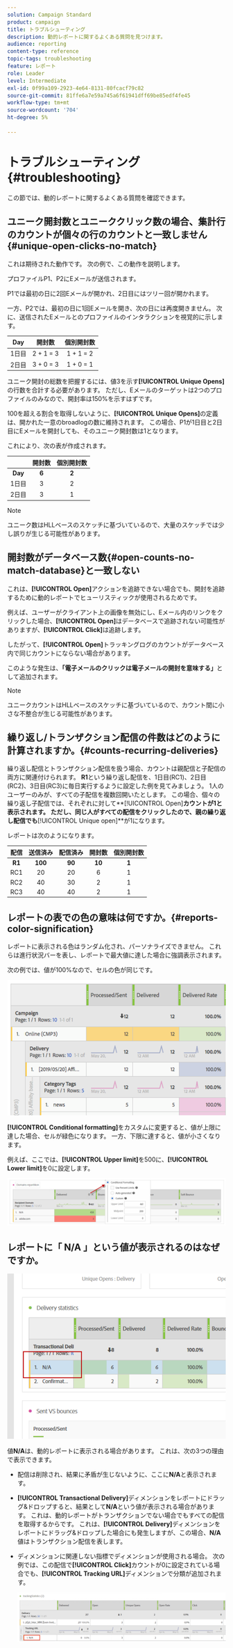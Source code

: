 ```yaml
---
solution: Campaign Standard
product: campaign
title: トラブルシューティング
description: 動的レポートに関するよくある質問を見つけます。
audience: reporting
content-type: reference
topic-tags: troubleshooting
feature: レポート
role: Leader
level: Intermediate
exl-id: 0f99a109-2923-4e64-8131-80fcacf79c82
source-git-commit: 81ffe6a7e59a745a6f61941dff69be85edf4fe45
workflow-type: tm+mt
source-wordcount: '704'
ht-degree: 5%

---
```


# トラブルシューティング{#troubleshooting}

この節では、動的レポートに関するよくある質問を確認できます。

## ユニーク開封数とユニーククリック数の場合、集計行のカウントが個々の行のカウントと一致しません{#unique-open-clicks-no-match}

これは期待された動作です。
次の例で、この動作を説明します。

プロファイルP1、P2にEメールが送信されます。

P1では最初の日に2回Eメールが開かれ、2日目にはツリー回が開かれます。

一方、P2では、最初の日に1回Eメールを開き、次の日には再度開きません。
次に、送信されたEメールとのプロファイルのインタラクションを視覚的に示します。

<table> 
 <thead> 
  <tr> 
   <th align="center"> <strong>Day</strong> <br /> </th> 
   <th align="center"> <strong>開封数</strong> <br /> </th> 
   <th align="center"> <strong>個別開封数</strong> <br /> </th> 
  </tr> 
 </thead> 
 <tbody> 
  <tr> 
   <td align="center"> 1日目<br /> </td> 
   <td align="center"> 2 + 1 = 3<br /> </td> 
   <td align="center"> 1 + 1 = 2<br /> </td> 
  </tr> 
  <tr> 
   <td align="center"> 2日目<br /> </td> 
   <td align="center"> 3 + 0 = 3<br /> </td> 
   <td align="center"> 1 + 0 = 1<br /> </td> 
  </tr>
 </tbody> 
</table>

ユニーク開封の総数を把握するには、値3を示す&#x200B;**[!UICONTROL Unique Opens]**&#x200B;の行数を合計する必要があります。 ただし、Eメールのターゲットは2つのプロファイルのみなので、開封率は150%を示すはずです。

100を超える割合を取得しないように、**[!UICONTROL Unique Opens]**&#x200B;の定義は、開かれた一意のbroadlogの数に維持されます。 この場合、P1が1日目と2日目にEメールを開封しても、そのユニーク開封数は1となります。

これにより、次の表が作成されます。

<table> 
 <thead> 
  <tr> 
   <th align="center"> <strong></strong> <br /> </th> 
   <th align="center"> <strong>開封数</strong> <br /> </th> 
   <th align="center"> <strong>個別開封数</strong> <br /> </th> 
  </tr> 
 </thead> 
 <tbody> 
  <tr> 
   <td align="center"> <strong> Day </strong><br /> </td> 
   <td align="center"> <strong> 6  </strong><br /> </td> 
   <td align="center"> <strong> 2</strong><br /> </td>
  </tr> 
  <tr> 
   <td align="center"> 1日目<br /> </td> 
   <td align="center"> 3<br /> </td> 
   <td align="center"> 2<br /> </td>
  </tr> 
  <tr> 
   <td align="center"> 2日目<br /> </td> 
   <td align="center"> 3<br /> </td> 
   <td align="center"> 1<br /> </td> 
  </tr> 
 </tbody> 
</table>

>[!NOTE]
>
>ユニーク数はHLLベースのスケッチに基づいているので、大量のスケッチでは少し誤りが生じる可能性があります。

## 開封数がデータベース数{#open-counts-no-match-database}と一致しない

これは、**[!UICONTROL Open]**&#x200B;アクションを追跡できない場合でも、開封を追跡するために動的レポートでヒューリスティックが使用されるためです。

例えば、ユーザーがクライアント上の画像を無効にし、Eメール内のリンクをクリックした場合、**[!UICONTROL Open]**&#x200B;はデータベースで追跡されない可能性がありますが、**[!UICONTROL Click]**&#x200B;は追跡します。

したがって、**[!UICONTROL Open]**&#x200B;トラッキングログのカウントがデータベース内で同じカウントにならない場合があります。

このような発生は、**「電子メールのクリックは電子メールの開封を意味する」**&#x200B;として追加されます。

>[!NOTE]
>
>ユニークカウントはHLLベースのスケッチに基づいているので、カウント間に小さな不整合が生じる可能性があります。

## 繰り返し/トランザクション配信の件数はどのように計算されますか。{#counts-recurring-deliveries}

繰り返し配信とトランザクション配信を扱う場合、カウントは親配信と子配信の両方に関連付けられます。
**R1**という繰り返し配信を、1日目(RC1)、2日目(RC2)、3日目(RC3)に毎日実行するように設定した例を見てみましょう。
1人のユーザーのみが、すべての子配信を複数回開いたとします。 この場合、個々の繰り返し子配信では、それぞれに対して**[!UICONTROL Open]**カウントが1と表示されます。
ただし、同じ人がすべての配信をクリックしたので、親の繰り返し配信でも**[!UICONTROL Unique open]**&#x200B;が1になります。

レポートは次のようになります。

<table> 
 <thead> 
  <tr> 
   <th align="center"> <strong>配信</strong> <br /> </th> 
   <th align="center"> <strong>送信済み</strong> <br /> </th> 
   <th align="center"> <strong>配信済み</strong> <br /> </th>
   <th align="center"> <strong>開封数</strong> <br /> </th> 
   <th align="center"> <strong>個別開封数</strong> <br /> </th>
  </tr> 
 </thead> 
 <tbody> 
  <tr> 
   <td align="center"> <strong>R1</strong><br/> </td> 
   <td align="center"> <strong>100</strong><br/> </td> 
   <td align="center"> <strong>90</strong><br/> </td> 
   <td align="center"> <strong>10</strong><br/> </td> 
   <td align="center"> <strong>1</strong><br/> </td> 
  </tr> 
  <tr> 
   <td align="center"> RC1<br/> </td> 
   <td align="center"> 20<br /> </td> 
   <td align="center"> 20<br /> </td> 
   <td align="center"> 6<br /> </td> 
   <td align="center"> 1<br /> </td> 
  </tr>
    <tr> 
   <td align="center"> RC2<br /> </td> 
   <td align="center"> 40<br /> </td> 
   <td align="center"> 30<br /> </td> 
   <td align="center"> 2<br /> </td> 
   <td align="center"> 1<br /> </td> 
  </tr> 
    <tr> 
   <td align="center"> RC3<br /> </td> 
   <td align="center"> 40<br /> </td> 
   <td align="center"> 40<br /> </td> 
   <td align="center"> 2<br /> </td> 
   <td align="center"> 1<br /> </td> 
  </tr> 
 </tbody> 
</table>

## レポートの表での色の意味は何ですか。{#reports-color-signification}

レポートに表示される色はランダム化され、パーソナライズできません。 これらは進行状況バーを表し、レポートで最大値に達した場合に強調表示されます。

次の例では、値が100%なので、セルの色が同じです。

![](assets/troubleshooting_1.png)

**[!UICONTROL Conditional formatting]**&#x200B;をカスタムに変更すると、値が上限に達した場合、セルが緑色になります。 一方、下限に達すると、値が小さくなります。

例えば、ここでは、**[!UICONTROL Upper limit]**&#x200B;を500に、**[!UICONTROL Lower limit]**&#x200B;を0に設定します。

![](assets/troubleshooting_2.png)

## レポートに「 N/A 」という値が表示されるのはなぜですか。

![](assets/troubleshooting_3.png)

値&#x200B;**N/A**&#x200B;は、動的レポートに表示される場合があります。 これは、次の3つの理由で表示できます。

* 配信は削除され、結果に矛盾が生じないように、ここに&#x200B;**N/A**&#x200B;と表示されます。
* **[!UICONTROL Transactional Delivery]**&#x200B;ディメンションをレポートにドラッグ&amp;ドロップすると、結果として&#x200B;**N/A**&#x200B;という値が表示される場合があります。 これは、動的レポートがトランザクションでない場合でもすべての配信を取得するからです。 これは、**[!UICONTROL Delivery]**&#x200B;ディメンションをレポートにドラッグ&amp;ドロップした場合にも発生しますが、この場合、**N/A**&#x200B;値はトランザクション配信を表します。
* ディメンションに関連しない指標でディメンションが使用される場合。 次の例では、この配信で&#x200B;**[!UICONTROL Click]**&#x200B;カウントが0に設定されている場合でも、**[!UICONTROL Tracking URL]**&#x200B;ディメンションで分類が追加されます。

   ![](assets/troubleshooting_4.png)

